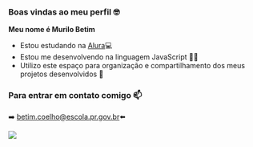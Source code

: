 ### Boas vindas ao meu perfil 🤓

**Meu nome é Murilo Betim**

- Estou estudando na [Alura](https://www.alura.com.br)💻
- Estou me desenvolvendo na linguagem JavaScript 👨‍🎓
- Utilizo este espaço para organização e compartilhamento dos meus projetos desenvolvidos 📰

### Para entrar em contato comigo 📫
 ➡️
betim.coelho@escola.pr.gov.br⬅️


![](https://media1.tenor.com/m/Rh6dJ9ZgO7AAAAAC/gussa.gif)
